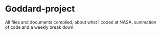# Goddard-project
All files and documents complied, about what I coded at NASA, summation of code and a weekly break down
